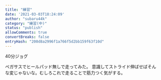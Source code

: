 ```yaml
---
title: "練習"
date: '2021-03-03T18:24:09'
author: "subaru44k"
category: "練習(中)"
status: "publish"
allowComments: true
convertBreaks: false
entryHash: "200d8a2996f1a766f5d2bb159f63f10d"
---
```

40分ジョグ

ペガサスでヒールパッド無しで走ってみた。
意識してストライド伸ばせばそんな変じゃないな。むしろこれで走ることで筋力つく気がする。
